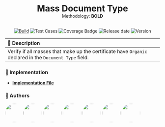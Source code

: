 <div align="center">
  <h1 style="margin-bottom: -15px;">Mass Document Type</h1> 
  <p style="margin-bottom: 32px;"> Methodology: <strong>BOLD</strong> </p>

[![Build](https://badgen.net/badge/icon/passing?icon=github&label=build&color=green)](https://github.com/carrot-foundation/audit-rules/actions) ![Test Cases](https://badgen.net/badge/Test%20Cases/3/green) ![Coverage Badge](https://badgen.net/badge/coverage/100%25/green) ![Release date](https://badgen.net/badge/release%20date/2024-05-14/blue) ![Version](https://badgen.net/badge/version/0.0.0/blue)

</div>

<div dir="auto">
  <table>
    <thead>
      <tr>
        <th style="text-align: left;">📄 Description</th>
      </tr>
    </thead>
    <tbody>
      <tr>
        <td >Verify if all masses that make up the certificate have <code>Organic</code> declared in the <code>Document Type</code> field.</td>
      </tr>
    </tbody>
  </table>
</div>

### 📂 Implementation

- **[Implementation File](./src/lib/mass-document-type.processor.ts)**

### 👥 Authors

[<img src="https://avatars.githubusercontent.com/u/43973049?v=4" width="60" height="60" style="border-radius: 50%;">](https://github.com/AMarcosCastelo)[<img src="https://avatars.githubusercontent.com/u/45052895?v=4" width="60" height="60" style="border-radius: 50%;">](https://github.com/RafaPalau) [<img src="https://avatars.githubusercontent.com/u/12521890?v=4" width="60" height="60" style="border-radius: 50%;">](https://github.com/andtankian) [<img src="https://avatars.githubusercontent.com/u/7927374?v=4" width="60" height="60" style="border-radius: 50%;">](https://github.com/cris-santos) [<img src="https://avatars.githubusercontent.com/u/49005645?v=4" width="60" height="60" style="border-radius: 50%;">](https://github.com/gabrielsl96) [<img src="https://avatars.githubusercontent.com/u/26340386?v=4" width="60" height="60" style="border-radius: 50%;">](https://github.com/GLGuilherme) [<img src="https://avatars.githubusercontent.com/u/11515359?v=4" width="60" height="60" style="border-radius: 50%;">](https://github.com/sangalli)
